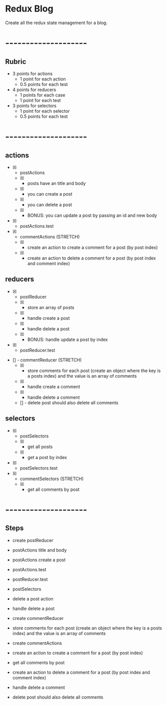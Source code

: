 # Redux Blog

Create all the redux state management for a blog.

# --------------------

## Rubric
* 3 points for actions
  * 1 point for each action
  * 0.5 points for each test
* 4 points for reducers
  * 1 points for each case
  * 1 point for each test
* 3 points for selectors
  * 1 point for each selector
  * 0.5 points for each test

# --------------------

## actions
- [X] - postActions
  * [X] - posts have an title and body
  * [X] - you can create a post
  * [X] - you can delete a post
  * [X] - BONUS: you can update a post by passing an id and new body
- [X] - postActions.test
- [X] - commentActions (STRETCH)
  * [X] - create an action to create a comment for a post (by post index)
  * [X] - create an action to delete a comment for a post (by post index and comment index)

## reducers
- [X] - postReducer
  * [X] - store an array of posts
  * [X] - handle create a post
  * [X] - handle delete a post
  * [X] - BONUS: handle update a post by index
- [X] - postReducer.test
- [] - commentReducer (STRETCH)
  * [X] - store comments for each post (create an object where the key is a posts index) and the value is an array of comments
  * [X] - handle create a comment
  * [X] - handle delete a comment
  * [] - delete post should also delete all comments

## selectors
- [X] - postSelectors
  * [X] - get all posts
  * [X] - get a post by index
- [X] - postSelectors.test
- [X] - commentSelectors (STRETCH)
  * [X] - get all comments by post

# --------------------

## Steps
- create postReducer
- postActions title and body
- postActions create a post
- postActions.test
- postReducer.test
- postSelectors
- delete a post action
- handle delete a post
- create commentReducer
- store comments for each post (create an object where the key is a posts index) and the value is an array of comments
- create commentActions
- create an action to create a comment for a post (by post index)
- get all comments by post

- create an action to delete a comment for a post (by post index and comment index)
- handle delete a comment
- delete post should also delete all comments